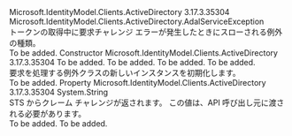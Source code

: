 <Type Name="AdalClaimChallengeException" FullName="Microsoft.IdentityModel.Clients.ActiveDirectory.AdalClaimChallengeException">
  <TypeSignature Language="C#" Value="public class AdalClaimChallengeException : Microsoft.IdentityModel.Clients.ActiveDirectory.AdalServiceException" />
  <TypeSignature Language="ILAsm" Value=".class public auto ansi beforefieldinit AdalClaimChallengeException extends Microsoft.IdentityModel.Clients.ActiveDirectory.AdalServiceException" />
  <TypeSignature Language="DocId" Value="T:Microsoft.IdentityModel.Clients.ActiveDirectory.AdalClaimChallengeException" />
  <TypeSignature Language="VB.NET" Value="Public Class AdalClaimChallengeException&#xA;Inherits AdalServiceException" />
  <TypeSignature Language="F#" Value="type AdalClaimChallengeException = class&#xA;    inherit AdalServiceException" />
  <AssemblyInfo>
    <AssemblyName>Microsoft.IdentityModel.Clients.ActiveDirectory</AssemblyName>
    <AssemblyVersion>3.17.3.35304</AssemblyVersion>
  </AssemblyInfo>
  <Base>
    <BaseTypeName>Microsoft.IdentityModel.Clients.ActiveDirectory.AdalServiceException</BaseTypeName>
  </Base>
  <Interfaces />
  <Docs>
    <summary>
            トークンの取得中に要求チャレンジ エラーが発生したときにスローされる例外の種類。
            </summary>
    <remarks>To be added.</remarks>
  </Docs>
  <Members>
    <Member MemberName=".ctor">
      <MemberSignature Language="C#" Value="public AdalClaimChallengeException (string errorCode, string message, Exception innerException, string claims);" />
      <MemberSignature Language="ILAsm" Value=".method public hidebysig specialname rtspecialname instance void .ctor(string errorCode, string message, class System.Exception innerException, string claims) cil managed" />
      <MemberSignature Language="DocId" Value="M:Microsoft.IdentityModel.Clients.ActiveDirectory.AdalClaimChallengeException.#ctor(System.String,System.String,System.Exception,System.String)" />
      <MemberSignature Language="VB.NET" Value="Public Sub New (errorCode As String, message As String, innerException As Exception, claims As String)" />
      <MemberSignature Language="F#" Value="new Microsoft.IdentityModel.Clients.ActiveDirectory.AdalClaimChallengeException : string * string * Exception * string -&gt; Microsoft.IdentityModel.Clients.ActiveDirectory.AdalClaimChallengeException" Usage="new Microsoft.IdentityModel.Clients.ActiveDirectory.AdalClaimChallengeException (errorCode, message, innerException, claims)" />
      <MemberType>Constructor</MemberType>
      <AssemblyInfo>
        <AssemblyName>Microsoft.IdentityModel.Clients.ActiveDirectory</AssemblyName>
        <AssemblyVersion>3.17.3.35304</AssemblyVersion>
      </AssemblyInfo>
      <Parameters>
        <Parameter Name="errorCode" Type="System.String" />
        <Parameter Name="message" Type="System.String" />
        <Parameter Name="innerException" Type="System.Exception" />
        <Parameter Name="claims" Type="System.String" />
      </Parameters>
      <Docs>
        <param name="errorCode">To be added.</param>
        <param name="message">To be added.</param>
        <param name="innerException">To be added.</param>
        <param name="claims">To be added.</param>
        <summary>
            要求を処理する例外クラスの新しいインスタンスを初期化します。
            </summary>
        <remarks>To be added.</remarks>
      </Docs>
    </Member>
    <Member MemberName="Claims">
      <MemberSignature Language="C#" Value="public string Claims { get; }" />
      <MemberSignature Language="ILAsm" Value=".property instance string Claims" />
      <MemberSignature Language="DocId" Value="P:Microsoft.IdentityModel.Clients.ActiveDirectory.AdalClaimChallengeException.Claims" />
      <MemberSignature Language="VB.NET" Value="Public ReadOnly Property Claims As String" />
      <MemberSignature Language="F#" Value="member this.Claims : string" Usage="Microsoft.IdentityModel.Clients.ActiveDirectory.AdalClaimChallengeException.Claims" />
      <MemberType>Property</MemberType>
      <AssemblyInfo>
        <AssemblyName>Microsoft.IdentityModel.Clients.ActiveDirectory</AssemblyName>
        <AssemblyVersion>3.17.3.35304</AssemblyVersion>
      </AssemblyInfo>
      <ReturnValue>
        <ReturnType>System.String</ReturnType>
      </ReturnValue>
      <Docs>
        <summary>
            STS からクレーム チャレンジが返されます。 この値は、API 呼び出し元に渡される必要があります。
            </summary>
        <value>To be added.</value>
        <remarks>To be added.</remarks>
      </Docs>
    </Member>
  </Members>
</Type>